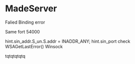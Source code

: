 # MadeServer

Falied 
Binding error

Same fort 54000

hint.sin_addr.S_un.S.addr = INADDR_ANY;
hint.sin_port check
WSAGetLastError()
Winsock

tqtqtqtqtq
